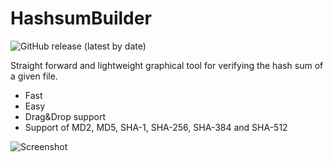 # HashsumBuilder

![GitHub release (latest by date)](https://img.shields.io/github/v/release/trackersb/hashsumbuilder?style=flat-square)

Straight forward and lightweight graphical tool for verifying the hash sum of a given file.
- Fast
- Easy
- Drag&Drop support
- Support of MD2, MD5, SHA-1, SHA-256, SHA-384 and SHA-512

![Screenshot](supplemental/screenshot.png)
